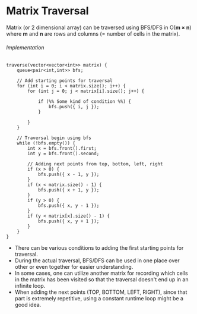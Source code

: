 # Matrix Traversal
Matrix (or 2 dimensional array) can be traversed using BFS/DFS in O(**m × n**) where **m** and **n** are rows and columns (= number of cells in the matrix).

###### Implementation
```
traverse(vector<vector<int>> matrix) {
	queue<pair<int,int>> bfs;
	
	// Add starting points for traversal
	for (int i = 0; i < matrix.size(); i++) {
		for (int j = 0; j < matrix[i].size(); j++) {
			
			if (%% Some kind of condition %%) {
				bfs.push({ i, j });
			}
			
		}
	}
	
	// Traversal begin using bfs
	while (!bfs.empty()) {
		int x = bfs.front().first;
		int y = bfs.front().second;
		
		// Adding next points from top, bottom, left, right
		if (x > 0) {
			bfs.push({ x - 1, y });
		}
		if (x < matrix.size() - 1) {
			bfs.push({ x + 1, y });
		}
		if (y > 0) {
			bfs.push({ x, y - 1 });
		}
		if (y < matrix[x].size() - 1) {
			bfs.push({ x, y + 1 });
		}
	}
}
```

- There can be various conditions to adding the first starting points for traversal.
- During the actual traversal, BFS/DFS can be used in one place over other or even together for easier understanding.
- In some cases, one can utilize another matrix for recording which cells in the matrix has been visited so that the traversal doesn't end up in an infinite loop.
- When adding the next points (TOP, BOTTOM, LEFT, RIGHT), since that part is extremely repetitive, using a constant runtime loop might be a good idea.
